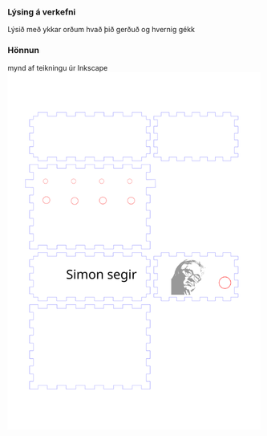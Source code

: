 ### Lýsing á verkefni
Lýsið með ykkar orðum hvað þið gerðuð og hvernig gékk
### Hönnun
mynd af teikningu úr Inkscape
![mynd tinkercad](/verkefni5/simonsegir_kassi.svg)
